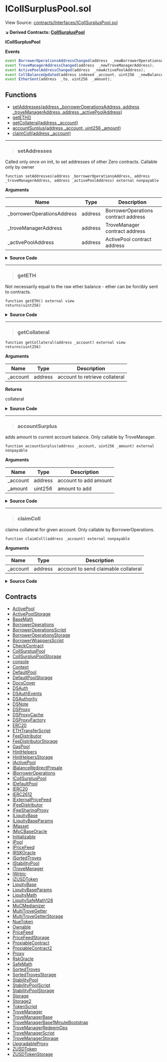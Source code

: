 # ICollSurplusPool.sol

View Source: [contracts/Interfaces/ICollSurplusPool.sol](../contracts/Interfaces/ICollSurplusPool.sol)

**↘ Derived Contracts: [CollSurplusPool](CollSurplusPool.md)**

**ICollSurplusPool**

**Events**

```js
event BorrowerOperationsAddressChanged(address  _newBorrowerOperationsAddress);
event TroveManagerAddressChanged(address  _newTroveManagerAddress);
event ActivePoolAddressChanged(address  _newActivePoolAddress);
event CollBalanceUpdated(address indexed _account, uint256  _newBalance);
event EtherSent(address  _to, uint256  _amount);
```

## Functions

- [setAddresses(address _borrowerOperationsAddress, address _troveManagerAddress, address _activePoolAddress)](#setaddresses)
- [getETH()](#geteth)
- [getCollateral(address _account)](#getcollateral)
- [accountSurplus(address _account, uint256 _amount)](#accountsurplus)
- [claimColl(address _account)](#claimcoll)

---    

> ### setAddresses

Called only once on init, to set addresses of other Zero contracts. Callable only by owner

```solidity
function setAddresses(address _borrowerOperationsAddress, address _troveManagerAddress, address _activePoolAddress) external nonpayable
```

**Arguments**

| Name        | Type           | Description  |
| ------------- |------------- | -----|
| _borrowerOperationsAddress | address | BorrowerOperations contract address | 
| _troveManagerAddress | address | TroveManager contract address | 
| _activePoolAddress | address | ActivePool contract address | 

<details>
	<summary><strong>Source Code</strong></summary>

```javascript
function setAddresses(
        address _borrowerOperationsAddress,
        address _troveManagerAddress,
        address _activePoolAddress
    ) external;
```
</details>

---    

> ### getETH

Not necessarily equal to the raw ether balance - ether can be forcibly sent to contracts.

```solidity
function getETH() external view
returns(uint256)
```

<details>
	<summary><strong>Source Code</strong></summary>

```javascript
function getETH() external view returns (uint256);
```
</details>

---    

> ### getCollateral

```solidity
function getCollateral(address _account) external view
returns(uint256)
```

**Arguments**

| Name        | Type           | Description  |
| ------------- |------------- | -----|
| _account | address | account to retrieve collateral | 

**Returns**

collateral

<details>
	<summary><strong>Source Code</strong></summary>

```javascript
function getCollateral(address _account) external view returns (uint256);
```
</details>

---    

> ### accountSurplus

adds amount to current account balance. Only callable by TroveManager.

```solidity
function accountSurplus(address _account, uint256 _amount) external nonpayable
```

**Arguments**

| Name        | Type           | Description  |
| ------------- |------------- | -----|
| _account | address | account to add amount | 
| _amount | uint256 | amount to add | 

<details>
	<summary><strong>Source Code</strong></summary>

```javascript
function accountSurplus(address _account, uint256 _amount) external;
```
</details>

---    

> ### claimColl

claims collateral for given account. Only callable by BorrowerOperations.

```solidity
function claimColl(address _account) external nonpayable
```

**Arguments**

| Name        | Type           | Description  |
| ------------- |------------- | -----|
| _account | address | account to send claimable collateral | 

<details>
	<summary><strong>Source Code</strong></summary>

```javascript
function claimColl(address _account) external;
```
</details>

## Contracts

* [ActivePool](ActivePool.md)
* [ActivePoolStorage](ActivePoolStorage.md)
* [BaseMath](BaseMath.md)
* [BorrowerOperations](BorrowerOperations.md)
* [BorrowerOperationsScript](BorrowerOperationsScript.md)
* [BorrowerOperationsStorage](BorrowerOperationsStorage.md)
* [BorrowerWrappersScript](BorrowerWrappersScript.md)
* [CheckContract](CheckContract.md)
* [CollSurplusPool](CollSurplusPool.md)
* [CollSurplusPoolStorage](CollSurplusPoolStorage.md)
* [console](console.md)
* [Context](Context.md)
* [DefaultPool](DefaultPool.md)
* [DefaultPoolStorage](DefaultPoolStorage.md)
* [DocsCover](DocsCover.md)
* [DSAuth](DSAuth.md)
* [DSAuthEvents](DSAuthEvents.md)
* [DSAuthority](DSAuthority.md)
* [DSNote](DSNote.md)
* [DSProxy](DSProxy.md)
* [DSProxyCache](DSProxyCache.md)
* [DSProxyFactory](DSProxyFactory.md)
* [ERC20](ERC20.md)
* [ETHTransferScript](ETHTransferScript.md)
* [FeeDistributor](FeeDistributor.md)
* [FeeDistributorStorage](FeeDistributorStorage.md)
* [GasPool](GasPool.md)
* [HintHelpers](HintHelpers.md)
* [HintHelpersStorage](HintHelpersStorage.md)
* [IActivePool](IActivePool.md)
* [IBalanceRedirectPresale](IBalanceRedirectPresale.md)
* [IBorrowerOperations](IBorrowerOperations.md)
* [ICollSurplusPool](ICollSurplusPool.md)
* [IDefaultPool](IDefaultPool.md)
* [IERC20](IERC20.md)
* [IERC2612](IERC2612.md)
* [IExternalPriceFeed](IExternalPriceFeed.md)
* [IFeeDistributor](IFeeDistributor.md)
* [IFeeSharingProxy](IFeeSharingProxy.md)
* [ILiquityBase](ILiquityBase.md)
* [ILiquityBaseParams](ILiquityBaseParams.md)
* [IMasset](IMasset.md)
* [IMoCBaseOracle](IMoCBaseOracle.md)
* [Initializable](Initializable.md)
* [IPool](IPool.md)
* [IPriceFeed](IPriceFeed.md)
* [IRSKOracle](IRSKOracle.md)
* [ISortedTroves](ISortedTroves.md)
* [IStabilityPool](IStabilityPool.md)
* [ITroveManager](ITroveManager.md)
* [IWrbtc](IWrbtc.md)
* [IZUSDToken](IZUSDToken.md)
* [LiquityBase](LiquityBase.md)
* [LiquityBaseParams](LiquityBaseParams.md)
* [LiquityMath](LiquityMath.md)
* [LiquitySafeMath128](LiquitySafeMath128.md)
* [MoCMedianizer](MoCMedianizer.md)
* [MultiTroveGetter](MultiTroveGetter.md)
* [MultiTroveGetterStorage](MultiTroveGetterStorage.md)
* [NueToken](NueToken.md)
* [Ownable](Ownable.md)
* [PriceFeed](PriceFeed.md)
* [PriceFeedStorage](PriceFeedStorage.md)
* [ProxiableContract](ProxiableContract.md)
* [ProxiableContract2](ProxiableContract2.md)
* [Proxy](Proxy.md)
* [RskOracle](RskOracle.md)
* [SafeMath](SafeMath.md)
* [SortedTroves](SortedTroves.md)
* [SortedTrovesStorage](SortedTrovesStorage.md)
* [StabilityPool](StabilityPool.md)
* [StabilityPoolScript](StabilityPoolScript.md)
* [StabilityPoolStorage](StabilityPoolStorage.md)
* [Storage](Storage.md)
* [Storage2](Storage2.md)
* [TokenScript](TokenScript.md)
* [TroveManager](TroveManager.md)
* [TroveManagerBase](TroveManagerBase.md)
* [TroveManagerBase1MinuteBootstrap](TroveManagerBase1MinuteBootstrap.md)
* [TroveManagerRedeemOps](TroveManagerRedeemOps.md)
* [TroveManagerScript](TroveManagerScript.md)
* [TroveManagerStorage](TroveManagerStorage.md)
* [UpgradableProxy](UpgradableProxy.md)
* [ZUSDToken](ZUSDToken.md)
* [ZUSDTokenStorage](ZUSDTokenStorage.md)
